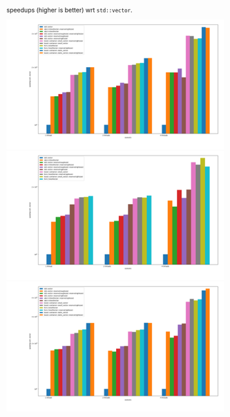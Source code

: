 speedups (higher is better) wrt `std::vector`.

![complex_exactfill.png](complex_exactfill.png)
![complex_overfill.png](complex_overfill.png)
![complex_underfill.png](complex_underfill.png)
